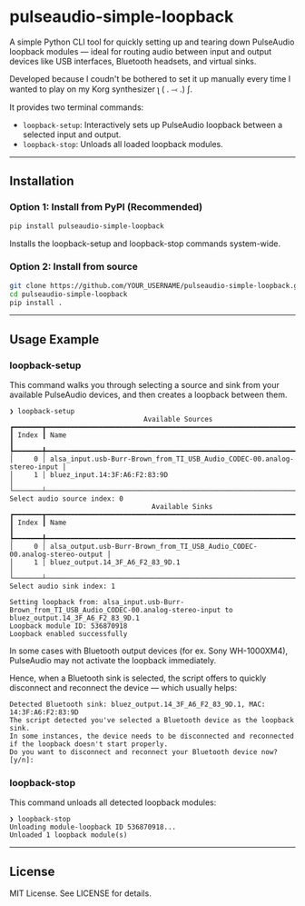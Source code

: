 # pulseaudio-simple-loopback

A simple Python CLI tool for quickly setting up and tearing down PulseAudio loopback modules — ideal for routing audio between input and output devices like USB interfaces, Bluetooth headsets, and virtual sinks.

Developed because I coudn't be bothered to set it up manually every time I wanted to play on my Korg synthesizer ʅ ( ․ ⤙ ․) ʃ.

It provides two terminal commands:

- `loopback-setup`: Interactively sets up PulseAudio loopback between a selected input and output.
- `loopback-stop`: Unloads all loaded loopback modules.

---

## Installation

### Option 1: Install from PyPI (Recommended)

```bash
pip install pulseaudio-simple-loopback
```
Installs the loopback-setup and loopback-stop commands system-wide.

### Option 2: Install from source
```bash
git clone https://github.com/YOUR_USERNAME/pulseaudio-simple-loopback.git
cd pulseaudio-simple-loopback
pip install .
```

---

## Usage Example
### loopback-setup

This command walks you through selecting a source and sink from your available PulseAudio devices, and then creates a loopback between them.
```
❯ loopback-setup
                                 Available Sources                                  
┏━━━━━━━┳━━━━━━━━━━━━━━━━━━━━━━━━━━━━━━━━━━━━━━━━━━━━━━━━━━━━━━━━━━━━━━━━━━━━━━━━━━┓
┃ Index ┃ Name                                                                     ┃
┡━━━━━━━╇━━━━━━━━━━━━━━━━━━━━━━━━━━━━━━━━━━━━━━━━━━━━━━━━━━━━━━━━━━━━━━━━━━━━━━━━━━┩
│     0 │ alsa_input.usb-Burr-Brown_from_TI_USB_Audio_CODEC-00.analog-stereo-input │
│     1 │ bluez_input.14:3F:A6:F2:83:9D                                            │
└───────┴──────────────────────────────────────────────────────────────────────────┘
Select audio source index: 0
                                   Available Sinks                                    
┏━━━━━━━┳━━━━━━━━━━━━━━━━━━━━━━━━━━━━━━━━━━━━━━━━━━━━━━━━━━━━━━━━━━━━━━━━━━━━━━━━━━━━┓
┃ Index ┃ Name                                                                       ┃
┡━━━━━━━╇━━━━━━━━━━━━━━━━━━━━━━━━━━━━━━━━━━━━━━━━━━━━━━━━━━━━━━━━━━━━━━━━━━━━━━━━━━━━┩
│     0 │ alsa_output.usb-Burr-Brown_from_TI_USB_Audio_CODEC-00.analog-stereo-output │
│     1 │ bluez_output.14_3F_A6_F2_83_9D.1                                           │
└───────┴────────────────────────────────────────────────────────────────────────────┘
Select audio sink index: 1

Setting loopback from: alsa_input.usb-Burr-Brown_from_TI_USB_Audio_CODEC-00.analog-stereo-input to bluez_output.14_3F_A6_F2_83_9D.1
Loopback module ID: 536870918
Loopback enabled successfully
```

In some cases with Bluetooth output devices (for ex. Sony WH-1000XM4), PulseAudio may not activate the loopback immediately.

Hence, when a Bluetooth sink is selected, the script offers to quickly disconnect and reconnect the device — which usually helps:

```
Detected Bluetooth sink: bluez_output.14_3F_A6_F2_83_9D.1, MAC: 14:3F:A6:F2:83:9D
The script detected you've selected a Bluetooth device as the loopback sink.
In some instances, the device needs to be disconnected and reconnected if the loopback doesn't start properly.
Do you want to disconnect and reconnect your Bluetooth device now? [y/n]:
```
### loopback-stop

This command unloads all detected loopback modules:
```
❯ loopback-stop
Unloading module-loopback ID 536870918...
Unloaded 1 loopback module(s)
```

---

## License
MIT License. See LICENSE for details.
